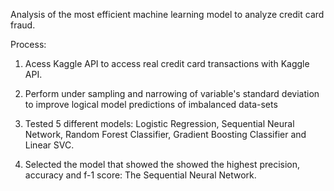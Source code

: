 Analysis of the most efficient machine learning model to analyze credit card fraud. 

Process:

1) Acess Kaggle API to access real credit card transactions with Kaggle API. 

2) Perform under sampling and narrowing of variable's standard deviation to improve logical model predictions of imbalanced data-sets

3) Tested 5 different models: Logistic Regression, Sequential Neural Network, Random Forest Classifier, Gradient Boosting Classifier and Linear SVC.
   
4) Selected the model that showed the showed the highest precision, accuracy and f-1 score: The Sequential Neural Network.

